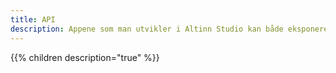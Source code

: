 ```yaml
---
title: API
description: Appene som man utvikler i Altinn Studio kan både eksponere standard og custom APIer samt benytte seg av APIer.
---
```


{{% children description="true" %}}
